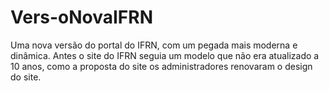 # Vers-oNovaIFRN
Uma nova versão do portal do IFRN, com um pegada mais moderna e dinâmica. Antes o site do IFRN seguia um modelo que não era atualizado a 10 anos, como a proposta do site os administradores renovaram o design do site.  
